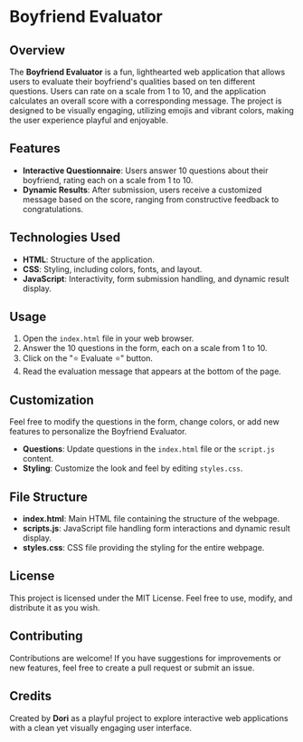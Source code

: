 # Boyfriend Evaluator

## Overview

The **Boyfriend Evaluator** is a fun, lighthearted web application that allows users to evaluate their boyfriend's qualities based on ten different questions. Users can rate on a scale from 1 to 10, and the application calculates an overall score with a corresponding message. The project is designed to be visually engaging, utilizing emojis and vibrant colors, making the user experience playful and enjoyable.

## Features

- **Interactive Questionnaire**: Users answer 10 questions about their boyfriend, rating each on a scale from 1 to 10.
- **Dynamic Results**: After submission, users receive a customized message based on the score, ranging from constructive feedback to congratulations.

## Technologies Used

- **HTML**: Structure of the application.
- **CSS**: Styling, including colors, fonts, and layout.
- **JavaScript**: Interactivity, form submission handling, and dynamic result display.


## Usage

1. Open the `index.html` file in your web browser.
2. Answer the 10 questions in the form, each on a scale from 1 to 10.
3. Click on the "⭐ Evaluate ⭐" button.
4. Read the evaluation message that appears at the bottom of the page.

## Customization

Feel free to modify the questions in the form, change colors, or add new features to personalize the Boyfriend Evaluator.

- **Questions**: Update questions in the `index.html` file or the `script.js` content.
- **Styling**: Customize the look and feel by editing `styles.css`.

## File Structure

- **index.html**: Main HTML file containing the structure of the webpage.
- **scripts.js**: JavaScript file handling form interactions and dynamic result display.
- **styles.css**: CSS file providing the styling for the entire webpage.

## License

This project is licensed under the MIT License. Feel free to use, modify, and distribute it as you wish.

## Contributing

Contributions are welcome! If you have suggestions for improvements or new features, feel free to create a pull request or submit an issue.

## Credits

Created by **Dori** as a playful project to explore interactive web applications with a clean yet visually engaging user interface.
